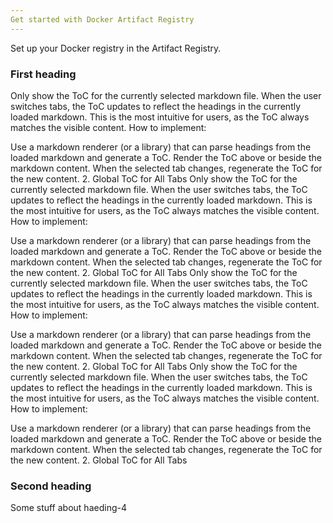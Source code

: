 ```yaml
---
Get started with Docker Artifact Registry
---
```


Set up your Docker registry in the Artifact Registry.

### First heading
Only show the ToC for the currently selected markdown file.
When the user switches tabs, the ToC updates to reflect the headings in the currently loaded markdown.
This is the most intuitive for users, as the ToC always matches the visible content.
How to implement:

Use a markdown renderer (or a library) that can parse headings from the loaded markdown and generate a ToC.
Render the ToC above or beside the markdown content.
When the selected tab changes, regenerate the ToC for the new content.
2. Global ToC for All Tabs
Only show the ToC for the currently selected markdown file.
When the user switches tabs, the ToC updates to reflect the headings in the currently loaded markdown.
This is the most intuitive for users, as the ToC always matches the visible content.
How to implement:

Use a markdown renderer (or a library) that can parse headings from the loaded markdown and generate a ToC.
Render the ToC above or beside the markdown content.
When the selected tab changes, regenerate the ToC for the new content.
2. Global ToC for All Tabs
Only show the ToC for the currently selected markdown file.
When the user switches tabs, the ToC updates to reflect the headings in the currently loaded markdown.
This is the most intuitive for users, as the ToC always matches the visible content.
How to implement:

Use a markdown renderer (or a library) that can parse headings from the loaded markdown and generate a ToC.
Render the ToC above or beside the markdown content.
When the selected tab changes, regenerate the ToC for the new content.
2. Global ToC for All Tabs
Only show the ToC for the currently selected markdown file.
When the user switches tabs, the ToC updates to reflect the headings in the currently loaded markdown.
This is the most intuitive for users, as the ToC always matches the visible content.
How to implement:

Use a markdown renderer (or a library) that can parse headings from the loaded markdown and generate a ToC.
Render the ToC above or beside the markdown content.
When the selected tab changes, regenerate the ToC for the new content.
2. Global ToC for All Tabs


### Second heading
Some stuff about haeding-4